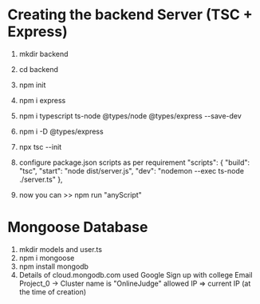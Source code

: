 
# Creating the backend Server (TSC + Express)
1) mkdir backend
2) cd backend
3) npm init
4) npm i express 
5) npm i typescript ts-node @types/node @types/express --save-dev
6) npm i -D @types/express 
7) npx tsc --init
8) configure package.json scripts as per requirement 
  "scripts": {
    "build": "tsc",
    "start": "node dist/server.js",
    "dev": "nodemon --exec ts-node ./server.ts"
  },

9) now you can >> npm run "anyScript" 

# Mongoose Database 

1) mkdir models and user.ts
2) npm i mongoose
3) npm install mongodb
4) Details of cloud.mongodb.com
    used Google Sign up with college Email
    Project_0  -> Cluster name is "OnlineJudge"
    allowed IP => current IP (at the time of creation)
    





